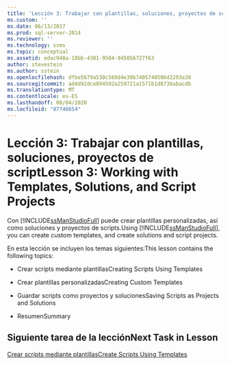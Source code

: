 ```yaml
---
title: 'Lección 3: Trabajar con plantillas, soluciones, proyectos de script | Microsoft Docs'
ms.custom: ''
ms.date: 06/13/2017
ms.prod: sql-server-2014
ms.reviewer: ''
ms.technology: ssms
ms.topic: conceptual
ms.assetid: edac948a-18bb-4301-9504-945056727f63
author: stevestein
ms.author: sstein
ms.openlocfilehash: dfbe5679a530c569d4e39b7405740506d2293a30
ms.sourcegitcommit: ad4d92dce894592a259721a1571b1d8736abacdb
ms.translationtype: MT
ms.contentlocale: es-ES
ms.lasthandoff: 08/04/2020
ms.locfileid: "87746654"
---
```

# <a name="lesson-3-working-with-templates-solutions-and-script-projects"></a><span data-ttu-id="3ea0a-102">Lección 3: Trabajar con plantillas, soluciones, proyectos de script</span><span class="sxs-lookup"><span data-stu-id="3ea0a-102">Lesson 3: Working with Templates, Solutions, and Script Projects</span></span>
  <span data-ttu-id="3ea0a-103">Con [!INCLUDE[ssManStudioFull](../../includes/ssmanstudiofull-md.md)] puede crear plantillas personalizadas, así como soluciones y proyectos de scripts.</span><span class="sxs-lookup"><span data-stu-id="3ea0a-103">Using [!INCLUDE[ssManStudioFull](../../includes/ssmanstudiofull-md.md)], you can create custom templates, and create solutions and script projects.</span></span>  
  
 <span data-ttu-id="3ea0a-104">En esta lección se incluyen los temas siguientes:</span><span class="sxs-lookup"><span data-stu-id="3ea0a-104">This lesson contains the following topics:</span></span>  
  
-   <span data-ttu-id="3ea0a-105">Crear scripts mediante plantillas</span><span class="sxs-lookup"><span data-stu-id="3ea0a-105">Creating Scripts Using Templates</span></span>  
  
-   <span data-ttu-id="3ea0a-106">Crear plantillas personalizadas</span><span class="sxs-lookup"><span data-stu-id="3ea0a-106">Creating Custom Templates</span></span>  
  
-   <span data-ttu-id="3ea0a-107">Guardar scripts como proyectos y soluciones</span><span class="sxs-lookup"><span data-stu-id="3ea0a-107">Saving Scripts as Projects and Solutions</span></span>  
  
-   <span data-ttu-id="3ea0a-108">Resumen</span><span class="sxs-lookup"><span data-stu-id="3ea0a-108">Summary</span></span>  
  
## <a name="next-task-in-lesson"></a><span data-ttu-id="3ea0a-109">Siguiente tarea de la lección</span><span class="sxs-lookup"><span data-stu-id="3ea0a-109">Next Task in Lesson</span></span>  
 [<span data-ttu-id="3ea0a-110">Crear scripts mediante plantillas</span><span class="sxs-lookup"><span data-stu-id="3ea0a-110">Create Scripts Using Templates</span></span>](lesson-3-1-create-scripts-using-templates.md)  
  
  
